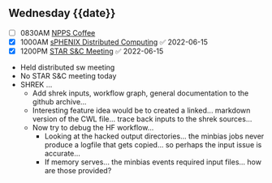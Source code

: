 ## Wednesday {{date}}

- [ ] 0830AM [NPPS Coffee](https://bnl.zoomgov.com/j/16157150845?pwd=NXNqTi9ZWEFBKzYwRXQ5U3NXU1dBZz09)
- [x] 1000AM [sPHENIX Distributed Computing](https://bnl.zoomgov.com/j/16157150845?pwd=NXNqTi9ZWEFBKzYwRXQ5U3NXU1dBZz09) ✅ 2022-06-15
- [x] 1200PM [STAR S&C Meeting](https://lbnl.zoom.us/j/97026562983?pwd=VGVXbzhYUUhheEJ2cFMyVVdVRXowZz09) ✅ 2022-06-15

- Held distributed sw meeting
- No STAR S&C meeting today
- SHREK ...
	- Add shrek inputs, workflow graph, general documentation to the github archive...
	- Interesting feature idea would be to created a linked... markdown version of the CWL file... trace back inputs to the shrek sources...
	- Now try to debug the HF workflow...
		- Looking at the hacked output directories... the minbias jobs never produce a logfile that gets copied... so perhaps the input issue is accurate...  
		- If memory serves... the minbias events required input files... how are those provided?

